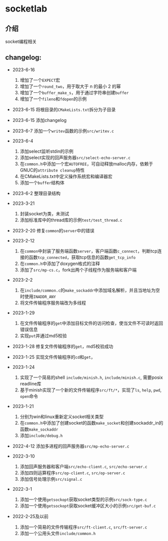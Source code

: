 # socketlab

## 介绍

socket编程相关

## changelog:

* 2023-6-16
    1. 增加了一个`EXPECT`宏
    2. 增加了一个`round_two`，用于取大于 n 的最小 2 的幂
    3. 增加了一个`buffer_make_s`，用于通过字符串创建`buffer`
    4. 增加了一个`fileno`和`fdopen`的示例

* 2023-6-15
    将根目录的`CMakeLists.txt`拆分为子目录

* 2023-6-15
    添加changelog

* 2023-6-7
    添加一个`writev`函数的示例`src/writev.c`

* 2023-6-4
    1. 添加select监听stdin的示例
    2. 添加select实现的回声服务器`src/select-echo-server.c`
    3. 在`common.h`中添加一个宏`AUTOFREE`，可自动释放malloc内存，依赖于GNUC的`attribute cleanup`特性
    4. 在CMakeLists.txt中定义操作系统宏和编译器宏
    5. 添加一个`buffer`结构体

* 2023-6-2
    整理目录结构

* 2023-3-21
    1. 封装socket为类，未测试
    2. 添加标准库中的thread库的示例`test/test_thread.c`

* 2023-2-20
    修复`common`的`server`中的错误

* 2023-2-12
    1. 在`common`中封装了服务端函数`server`，客户端函数`c_connect`，判断tcp连接的函数`tcp_connected`，获取tcp信息的函数`get_tcp_info`
    2. 在`common.h`中添加了doxygen格式的注释
    3. 添加了`src/mp-cs.c`，fork出两个子线程作为服务端和客户端

* 2023-2-2
    1. 在`include/common.c`的`make_sockaddr`中添加域名解析，并且当地址为空时使用`INADDR_ANY`
    2. 将文件传输程序服务端改为多线程

* 2023-1-29
    1. 在文件传输程序的`get`中添加目标文件的访问检查，使当文件不可读时返回错误信息
    2. 实现`put`并通过md5校验

* 2023-1-28
    修复文件传输程序的`get`，md5校验成功

* 2023-1-25
    实现文件传输程序的`cd`和`get`，

* 2023-1-24
    1. 实现了一个简易的shell `include/minish.h`, `include/minish.c`, 需要posix readline库
    2. 基于minish实现了一个新的文件传输程序`src/ft/*`，实现了`ls`, `help`, `pwd`, `open`命令

* 2023-1-21
    1. 分别为win和linux重新定义socket相关类型
    2. 在`common.h`中添加了创建socket的函数`make_socket`和创建sockaddr_in的函数`make_sockaddr`
    3. 添加`include/debug.h`

* 2022-4-12
    添加多进程的回声服务器`src/mp-echo-server.c`

* 2022-3-10
    1. 添加回声服务器和客户端`src/echo-client.c`, `src/echo-server.c`
    2. 添加四则运算程序`src/op-client.c`, `src/op-server.c`
    3. 添加信号处理示例`src/signal.c`

* 2022-3-1 
    1. 添加一个使用`getsockopt`获取socket类型的示例`src/sock-type.c`
    2. 添加一个使用`getsockopt`获取socket缓冲区大小的示例`src/get-buf.c`

* 2022-2-25及以前 
    1. 添加一个简易的文件传输程序`src/ft-client.c`, `src/ft-server.c`
    2. 添加一个公用头文件`include/common.h`
